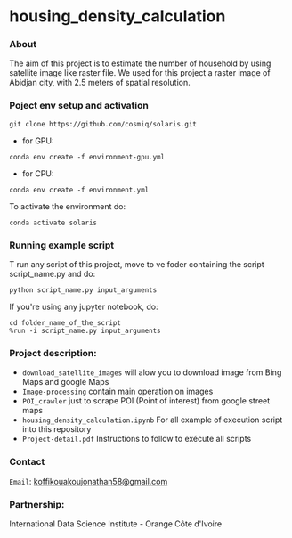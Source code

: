 # housing_density_calculation

### About 

The aim of this project is to estimate the number of household by using satellite image like raster file.
We used for this project a raster image of Abidjan city, with 2.5 meters of spatial resolution.

### Poject env setup and activation

```{bash}
git clone https://github.com/cosmiq/solaris.git
```

* for GPU:

```{bash}
conda env create -f environment-gpu.yml
```

* for CPU:

```{bash}
conda env create -f environment.yml
```

To activate the environment do:
```{bash}
conda activate solaris
```

### Running example script
T run any script of this project, move to ve foder containing the script script_name.py and do:
```
python script_name.py input_arguments
```
If you're using any jupyter notebook, do:

```
cd folder_name_of_the_script
%run -i script_name.py input_arguments
```


### Project description:

* `download_satellite_images` will alow you to download image from Bing Maps and google Maps
* `Image-processing` contain main operation on images 
* `POI_crawler` just to scrape POI (Point of interest) from google street maps 
* `housing_density_calculation.ipynb` For all example of execution script into this repository
* `Project-detail.pdf` Instructions to follow to exécute all scripts

### Contact
`Email`: koffikouakoujonathan58@gmail.com

### Partnership:
International Data Science Institute - Orange Côte d'Ivoire 

